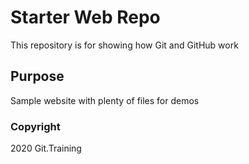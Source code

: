 # Starter Web Repo

This repository is for showing how Git and GitHub work

## Purpose

Sample website with plenty of files for demos

### Copyright

2020 Git.Training